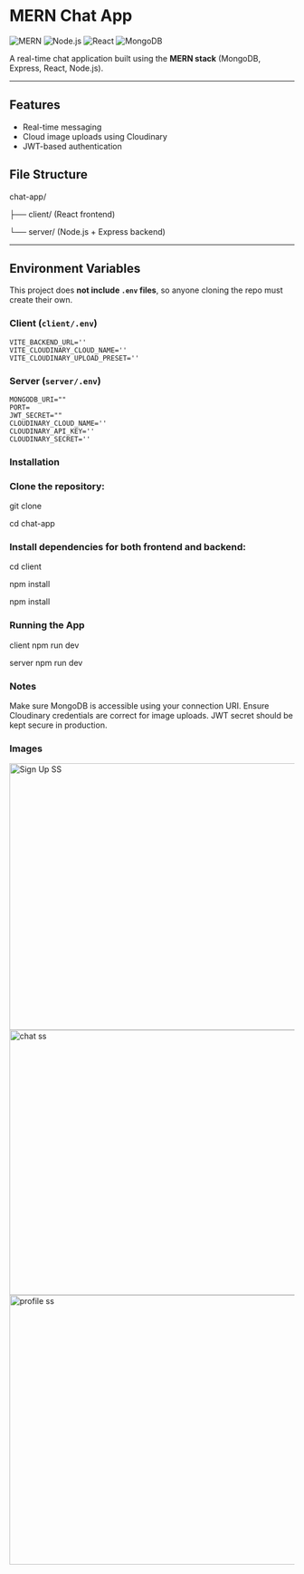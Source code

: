 # MERN Chat App

![MERN](https://img.shields.io/badge/Stack-MERN-blue)
![Node.js](https://img.shields.io/badge/Backend-Node.js-green)
![React](https://img.shields.io/badge/Frontend-React-blue)
![MongoDB](https://img.shields.io/badge/Database-MongoDB-green)

A real-time chat application built using the **MERN stack** (MongoDB, Express, React, Node.js).  

---

## Features

- Real-time messaging
- Cloud image uploads using Cloudinary
- JWT-based authentication
 

## File Structure

chat-app/

├── client/  (React frontend)

└── server/  (Node.js + Express backend)


---

## Environment Variables

This project does **not include `.env` files**, so anyone cloning the repo must create their own.  

### **Client (`client/.env`)**
```env
VITE_BACKEND_URL=''
VITE_CLOUDINARY_CLOUD_NAME=''
VITE_CLOUDINARY_UPLOAD_PRESET=''
```

### **Server (`server/.env`)**
```env
MONGODB_URI=""
PORT=
JWT_SECRET=""
CLOUDINARY_CLOUD_NAME=''
CLOUDINARY_API_KEY=''
CLOUDINARY_SECRET=''
```

### Installation
### Clone the repository:
git clone <your-repo-url>

cd chat-app

### Install dependencies for both frontend and backend:
cd client

npm install

npm install

### Running the App
client npm run dev

server npm run dev

### Notes

Make sure MongoDB is accessible using your connection URI.
Ensure Cloudinary credentials are correct for image uploads.
JWT secret should be kept secure in production.

### Images
<img width="959" height="471" alt="Sign Up SS" src="https://github.com/user-attachments/assets/4a1e9ea1-8309-4110-9997-6e7ac2de9f27" />

<img width="959" height="468" alt="chat ss" src="https://github.com/user-attachments/assets/2e961b45-c88d-479e-a135-8c989a621023" />

<img width="958" height="476" alt="profile ss" src="https://github.com/user-attachments/assets/93b3db51-3397-4e15-b93e-74988788db2c" />




